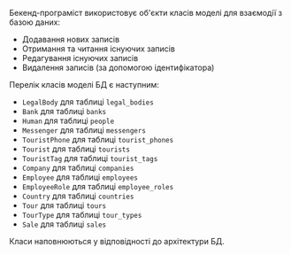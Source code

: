 Бекенд-програміст використовує об'єкти класів моделі для взаємодії з базою даних:
- Додавання нових записів
- Отримання та читання існуючих записів
- Редагування існуючих записів
- Видалення записів (за допомогою ідентифікатора)

Перелік класів моделі БД є наступним:
- `LegalBody` для таблиці `legal_bodies`
- `Bank` для таблиці `banks`
- `Human` для таблиці `people`
- `Messenger` для таблиці `messengers`
- `TouristPhone` для таблиці `tourist_phones`
- `Tourist` для таблиці `tourists`
- `TouristTag` для таблиці `tourist_tags`
- `Company` для таблиці `companies`
- `Employee` для таблиці `employees`
- `EmployeeRole` для таблиці `employee_roles`
- `Country` для таблиці `countries`
- `Tour` для таблиці `tours`
- `TourType` для таблиці `tour_types`
- `Sale` для таблиці `sales`

Класи наповнюються у відповідності до архітектури БД.
